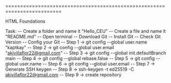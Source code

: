 =========================================================================

HTML Foundations

Task:
-- Create a folder and name it "Hello_CEU"
-- Create a file and name it "README.md"
-- Open terminal
-- Download Git
-- Install Git 
-- Check Git Version
-- Config your Git
-- Step 1 -> git config --global user.name "kaptkay"
-- Step 2 -> git config --global user.email "akivillaflor22@gmail.com"
-- Step 3 -> git config --global init.defaultBranch main
-- Step 4 -> git config --global rebase.false
-- Step 5 -> git config --global user.name
-- Step 6 -> git config --global user.email
-- Step 7 -> Generate SSH keygen
-- Step 8 -> ssh-keygen -t ed25519 -C akivillaflor22@gmail.com
-- Step 9 -> create repository
